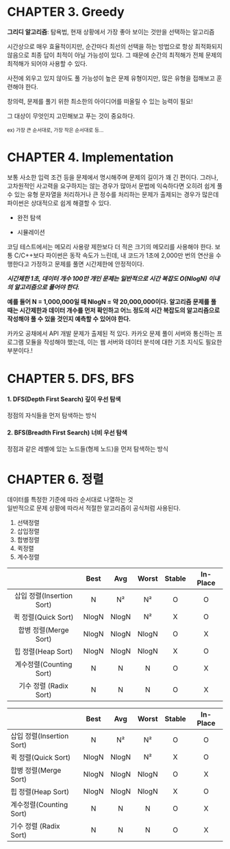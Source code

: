 # CHAPTER 3. Greedy 

**그리디 알고리즘**: 탐욕법, 현재 상황에서 가장 좋아 보이는 것만을 선택하는 알고리즘

시간상으로 매우 효율적이지만, 순간마다 최선의 선택을 하는 방법으로 항상 최적화되지 않음으로 최종 답이 최적이 아닐 가능성이 있다.
그 때문에 순간의 최적해가 전체 문제의 최적해가 되어야 사용할 수 있다.
<br>

사전에 외우고 있지 않아도 풀 가능성이 높은 문제 유형이지만, 많은 유형을 접해보고 훈련해야 한다.

창의력, 문제를 풀기 위한 최소한의 아이디어를 떠올릴 수 있는 능력이 필요!

그 대상이 무엇인지 고민해보고 푸는 것이 중요하다.

<small>ex) 가장 큰 순서대로, 가장 작은 순서대로 등...</small>
<br>


# CHAPTER 4. Implementation

보통 사소한 입력 조건 등을 문제에서 명시해주며 문제의 길이가 꽤 긴 편이다. 
그러나, 고차원적인 사고력을 요구하지는 않는 경우가 많아서 문법에 익숙하다면 오히려 쉽게 풀 수 있는 유형
문자열을 처리하거나 큰 정수를 처리하는 문제가 출제되는 경우가 많은데 파이썬은 상대적으로 쉽게 해결할 수 있다.

- 완전 탐색

- 시뮬레이션

코딩 테스트에서는 메모리 사용량 제한보다 더 적은 크기의 메모리를 사용해야 한다. 보통 C/C++보다 파이썬은 동작 속도가 느린데, 내 코드가 1초에 2,000만 번의 연산을 수행한다고 가정하고 문제를 풀면 시간제한에 안정적이다.

***시간제한 1초, 데이터 개수 100만 개인 문제는 일반적으로 시간 복잡도 O(NlogN) 이내의 알고리즘으로 풀어야 한다.***

**예를 들어 N = 1,000,000일 때 NlogN = 약 20,000,000이다. 알고리즘 문제를 풀 때는 시간제한과 데이터 개수를 먼저 확인하고 어느 정도의 시간 복잡도의 알고리즘으로 작성해야 풀 수 있을 것인지 예측할 수 있어야 한다.**

카카오 공채에서 API 개발 문제가 출제된 적 있다. 카카오 문제 풀이 서버와 통신하는 프로그램 모듈을 작성해야 했는데, 이는 웹 서버와 데이터 분석에 대한 기초 지식도 필요한 부분이다.!
<br>

# CHAPTER 5. DFS, BFS

#### 1. DFS(Depth First Search) 깊이 우선 탐색
정점의 자식들을 먼저 탐색하는 방식

#### 2. BFS(Breadth First Search) 너비 우선 탐색
정점과 같은 레벨에 있는 노드들(형제 노드)을 먼저 탐색하는 방식
<br>

# CHAPTER 6. 정렬

데이터를 특정한 기준에 따라 순서대로 나열하는 것<br>
일반적으로 문제 상황에 따라서 적절한 알고리즘이 공식처럼 사용된다.

1. 선택정렬
2. 삽입정렬
3. 합병정렬
4. 퀵정렬
5. 계수정렬

<table style="text-align:center" class="tg">
<thead>
  <tr>
    <th class="tg-kr4b"></th>
    <th class="tg-acii">Best</th>
    <th class="tg-acii">Avg</th>
    <th class="tg-acii">Worst</th>
    <th class="tg-acii">Stable</th>
    <th class="tg-0pky">In-Place</th>
  </tr>
</thead>
<tbody>
  <tr>
    <td class="tg-acii">삽입 정렬(Insertion Sort)</td>
    <td class="tg-acii">N</td>
    <td class="tg-acii">N²</td>
    <td class="tg-acii">N²</td>
    <td class="tg-acii">O</td>
    <td class="tg-0pky">O</td>
  </tr>
  <tr>
    <td class="tg-dude">퀵 정렬(Quick Sort)</td>
    <td class="tg-dude">NlogN</td>
    <td class="tg-dude">NlogN</td>
    <td class="tg-dude">N²</td>
    <td class="tg-dude">X</td>
    <td class="tg-0pky">O</td>
  </tr>
  <tr>
    <td class="tg-acii">합병 정렬(Merge Sort)</td>
    <td class="tg-acii">NlogN</td>
    <td class="tg-acii">NlogN</td>
    <td class="tg-acii">NlogN</td>
    <td class="tg-acii">O</td>
    <td class="tg-0pky">X</td>
  </tr>
  <tr>
    <td class="tg-dude">힙 정렬(Heap Sort)</td>
    <td class="tg-dude">NlogN</td>
    <td class="tg-dude">NlogN</td>
    <td class="tg-dude">NlogN</td>
    <td class="tg-dude">X</td>
    <td class="tg-0pky">O</td>
  </tr>
  <tr>
    <td class="tg-acii">계수정렬(Counting Sort)</td>
    <td class="tg-acii">N</td>
    <td class="tg-acii">N</td>
    <td class="tg-acii">N</td>
    <td class="tg-acii">O</td>
    <td class="tg-0pky">X</td>
  </tr>
  <tr>
    <td class="tg-dude">기수 정렬 (Radix Sort)</td>
    <td class="tg-dude">N</td>
    <td class="tg-0pky">N</td>
    <td class="tg-0pky">N</td>
    <td class="tg-0pky">O</td>
    <td class="tg-0pky">X</td>
  </tr>
</tbody>
</table>

|                           | Best  |  Avg  | Worst | Stable | In-Place |
| ------------------------- | :---: | :---: | :---: | :----: | :------: |
| 삽입 정렬(Insertion Sort) |   N   |  N²   |  N²   |   O    |    O     |
| 퀵 정렬(Quick Sort)       | NlogN | NlogN |  N²   |   X    |    O     |
| 합병 정렬(Merge Sort)     | NlogN | NlogN | NlogN |   O    |    X     |
| 힙 정렬(Heap Sort)        | NlogN | NlogN | NlogN |   X    |    O     |
| 계수정렬(Counting Sort)   |   N   |   N   |   N   |   O    |    X     |
| 기수 정렬 (Radix Sort)    |   N   |   N   |   N   |   O    |    X     |

